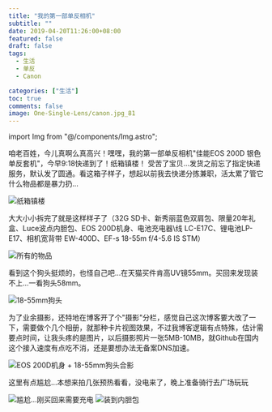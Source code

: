 ```yaml
---
title: "我的第一部单反相机"
subtitle: ""
date: 2019-04-20T11:26:00+08:00
featured: false
draft: false
tags:
  - 生活
  - 单反
  - Canon

categories: ["生活"]
toc: true
comments: false
image: One-Single-Lens/canon.jpg_81
---
```

import Img from "@/components/Img.astro";

咱老百姓，今儿真啊么真高兴！嘿嘿，我的第一部单反相机"佳能EOS 200D 银色单反套机"，今早9:18快递到了！纸箱镇楼！ 
受苦了宝贝...发货之前忘了指定快递服务，默认发了圆通。看这箱子样子，想起以前我去快递分拣兼职，活太累了管它什么物品都是暴力扔...  

<Img src="sealing.jpg" alt="纸箱镇楼" />

大大小小拆完了就是这样样子了（32G SD卡、新秀丽蓝色双肩包、限量20年礼盒、Luce波点内胆包、EOS 200D机身、电池充电器\线 LC-E17C、锂电池LP-E17、相机宽背带 EW-400D、EF-s 18-55m f/4-5.6 IS STM）

<Img src="All the items.jpg" alt="所有的物品" />

看到这个狗头挺烦的，也怪自己吧...在天猫买件肯高UV镜55mm。买回来发现装不上...一看狗头58mm。

<Img src="The lens.jpg" alt="18-55mm狗头" />

为了业余摄影，还特地在博客开了个"摄影"分栏，感觉自己这次博客要大改了一下，需要做个几个相册，就那种卡片视图效果，不过我博客逻辑有点特殊，估计需要点时间，让我头疼的是图片，以后摄影照片一张5MB-10MB，就Github在国内这个接入速度有点吃不消，还是要想办法无备案DNS加速。

<Img src="Place the sample.jpg" alt="EOS 200D机身 + 18-55mm狗头合影" />
 
这里有点尴尬...本想来拍几张预热看看，没电来了，晚上准备骑行去广场玩玩

<Img src="electricity.jpg" alt="尴尬...刚买回来需要充电" />

<Img src="install.jpg" alt="装到内胆包" />
